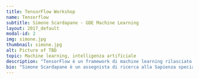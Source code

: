 ```yaml
---
title: TensorFlow Workshop
name: Tensorflow
subtitle: Simone Scardapane - GDE Machine Learning
layout: 2017_default
modal-id: 2
img: simone.jpg
thumbnail: simone.jpg
alt: Picture of TBD
topic: Machine learning, intelligenza artificiale
description: "TensorFlow è un framework di machine learning rilasciato da Google e rapidamente diventato una delle librerie più usate (e più complete) nel campo. In questo workshop impareremo come utilizzarlo per implementare algoritmi predittivi e di classificazione, in tre parti: (1) utilizzo di estimator; (2) creazione di modelli personalizzati; (3) interfacciamento a basso livello con la eager execution. Vedremo anche rapidamente come interagire con l'ambiente mobile ed embedded, e come usufruire dei servizi in cloud"
bio: "Simone Scardapane è un assegnista di ricerca alla Sapienza specializzato in machine learning. E' co-fondatore della Italian Association for Machine Learning (un'associazione di promozione culturale), organizza due Meetup tecnici a Roma, tra cui la prima community italiana di TensorFlow, ed è Google Developer Expert per il machine learning. Prima del dottorato, ha conseguito una laurea in Ingegneria Informatica a Roma Tre ed una specializzazione in Intelligenza Artificiale e Robotica alla Sapienza."
---
```

